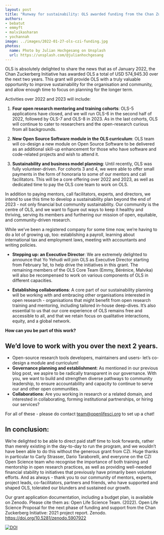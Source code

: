 ```yaml
---
layout: post
title: "Runway for sustainability: OLS awarded funding from the Chan Zuckerberg Initiative to power its next phase"
authors:
- bebatut
- emmyft
- malvikasharan
- yochannah
image: ../images/2022-01-27-ols-czi-funding.jpg
photos:
  name: Photo by Julian Hochgesang on Unsplash
  url: https://unsplash.com/@julianhochgesang
---
```


OLS is absolutely delighted to share the news that as of January 2022, the Chan Zuckerberg Initiative has awarded OLS a total of USD 574,945.30 over the next two years. This grant will provide OLS with a truly valuable opportunity to improve sustainability for the organisation and community, and allow enough time to focus on planning for the longer term.

Activities over 2022 and 2023 will include:

1. **Four open research mentoring and training cohorts**: OLS-5 applications have closed, and we will run OLS-6 in the second half of 2022, followed by OLS-7 and OLS-8 in 2023. As in the last cohorts, OLS will continue to cater to researchers and the open-research curious from all backgrounds.

2. **New Open Source Software module in the OLS curriculum**: OLS team will co-design a new module on Open Source Software to be delivered as an additional skill-up enhancement for those who have software and code-related projects and wish to attend it. 

3. **Sustainability and business model planning**: Until recently, OLS was fully volunteer-driven. For cohorts 3 and 4, we were able to offer small payments in the form of honoraria to some of our mentors and call facilitators. This will be a core offering over 2022 and 2023, as well as dedicated time to pay the OLS core team to work on OLS.

In addition to paying mentors, call facilitators, experts, and directors, we intend to use this time to develop a sustainability plan beyond the end of 2023 - not only financial but community sustainability. Our community is the centre of OLS, and we want to figure out ways to keep it healthy and thriving, serving its members and furthering our mission of open, equitable, and community-driven research.

While we’ve been a registered company for some time now, we’re having to do a lot of growing up, too: establishing a payroll, learning about international tax and employment laws, meeting with accountants and writing policies.

- **Stepping up: an Executive Director**: We are extremely delighted to announce that Yo Yehudi will join OLS as Executive Director starting from February 1st, to help drive the initiatives in this grant. The remaining members of the OLS Core Team (Emmy, Bérénice, Malvika) will also be recompensed to work on various components of OLS in different capacities.

- **Establishing collaborations**: A core part of our sustainability planning will be working with and embracing other organisations interested in open research - organisations that might benefit from open research training and mentoring, including tailored in-house deep-dives. It’s also essential to us that our core experience of OLS remains free and accessible to all, and that we retain focus on qualitative interactions, equity, and a global network.

**How can you be part of this work?**

## We’d love to work with you over the next 2 years.
- Open-source research tools developers, maintainers and users- let’s co-design a module and curriculum!
- **Governance planning and establishment**: As mentioned in our previous blog post, we aspire to be radically transparent in our governance. With you, we want to build and strengthen diverse pathways to community leadership, to ensure accountability and capacity to continue to serve our and other open communities.
- **Collaborations**: Are you working in research or a related domain, and interested in collaborating, forming institutional partnerships, or hiring our services?

For all of these - please do contact team@openlifesci.org to set up a chat!

## In conclusion:

We’re delighted to be able to direct paid staff time to look forwards, rather than merely existing in the day-to-day to run the program, and we wouldn’t have been able to do this without the generous grant from CZI. Huge thanks in particular to Carly Strasser, Dario Taraborelli, and everyone on the CZI Open Science team who recognise the importance of both training and mentorship in open research practices, as well as providing well-needed financial stability to initiatives that previously have primarily been volunteer efforts. And as always - thank you to our community of mentors, experts, project leads, co-facilitators, partners and friends, who have supported and shaped OLS, tolerated our blunders and sustained our growth.

Our grant application documentation, including a budget plan, is available on Zenodo. Please cite them as: Open Life Science Team. (2022). Open Life Science Proposal for the next phase of funding and support from the Chan Zuckerberg Initiative: 2021 project report. Zenodo. https://doi.org/10.5281/zenodo.5907922

[![DOI](https://zenodo.org/badge/DOI/10.5281/zenodo.5907922.svg)](https://doi.org/10.5281/zenodo.5907922)
